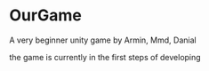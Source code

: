 # OurGame
A very beginner unity game
by Armin, Mmd, Danial

the game is currently in the first steps of developing
